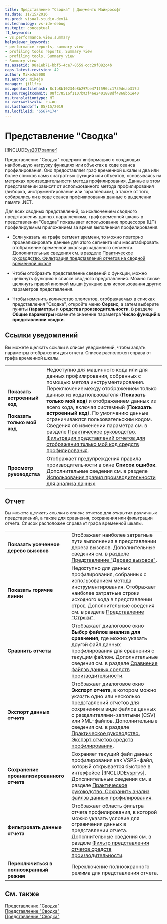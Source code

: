 ```yaml
---
title: Представление "Сводка" | Документы Майкрософт
ms.date: 11/15/2016
ms.prod: visual-studio-dev14
ms.technology: vs-ide-debug
ms.topic: conceptual
f1_keywords:
- vs.performance.view.summary
helpviewer_keywords:
- performance reports, summary view
- profiling tools reports, Summary view
- profiling tools, Summary view
- Summary view
ms.assetid: 98a1eb71-bbf5-4ce7-8559-cdc29f082c4b
caps.latest.revision: 42
author: MikeJo5000
ms.author: mikejo
manager: jillfra
ms.openlocfilehash: 8c1b8b10234e8b297be471f596cc1739deab317d
ms.sourcegitcommit: 08fc78516f1107b83f46e2401888df4868bb1e40
ms.translationtype: MT
ms.contentlocale: ru-RU
ms.lasthandoff: 05/15/2019
ms.locfileid: "65674174"
---
```

# <a name="summary-view"></a>Представление "Сводка"
[!INCLUDE[vs2017banner](../includes/vs2017banner.md)]

Представление "Сводка" содержит информацию о создающих наибольшую нагрузку функциях или объектах в ходе сеанса профилирования. Оно предоставляет граф временной шкалы и два или более списков самых затратных функций или объектов, основываясь на метриках производительности метода профилирования. Данные в этом представлении зависят от использованного метода профилирования (выборка, инструментирование или параллелизм), а также от того, собирались ли в ходе сеанса профилирования данные о выделении памяти .NET.  
  
 Для всех сводных представлений, за исключением сводного представления данных параллелизма, граф временной шкалы в представлении "Сводка" показывает использование процессора (ЦП) профилируемым приложением за время выполнения профилирования.  
  
- Если указать на графе сегмент времени, то можно повторно проанализировать данные для этого сегмента или масштабировать отображение временной шкалы до заданного сегмента. Дополнительные сведения см. в разделе [Практическое руководство. Фильтрация представлений отчетов на сводной временной шкале](../profiling/how-to-filter-report-views-from-the-summary-timeline.md)  
  
- Чтобы отобразить представление сведений о функции, можно щелкнуть функцию в списке сводного представления. Можно также щелкнуть правой кнопкой мыши функцию для использования других параметров представления.  
  
- Чтобы изменить количество элементов, отображаемых в списках представления "Сводка", откройте меню **Сервис**, а затем выберите пункты **Параметры** и **Средства производительности**. В разделе **Общие параметры** измените значение параметра **Число функций в представлении сводки**.  
  
## <a name="notifications-links"></a>Ссылки уведомлений  
 Вы можете щелкать ссылки в списке уведомлений, чтобы задать параметры отображения для отчета. Список расположен справа от графа временной шкалы.  
  
|||  
|-|-|  
|**Показать встроенный код**<br /><br /> **Показать только мой код**|Недоступно для машинного кода или для данных профилирования, собранных с помощью метода инструментирования. Переключение между отображением только данных из кода пользователя (**Показать только мой код**) и отображением данных из всего кода, включая системный (**Показать встроенный код**). По умолчанию данные ограничиваются пользовательским кодом. Сведения об изменении параметра см. в разделе [Практическое руководство. Фильтрация представлений отчетов для отображения только мой код средств профилирования](../profiling/how-to-filter-profiling-tools-report-views-to-display-just-my-code.md).|  
|**Просмотр руководства**|Отображает предупреждения правила производительности в окне **Список ошибок**. Дополнительные сведения см. в разделе [Использование правил производительности для анализа данных](../profiling/using-performance-rules-to-analyze-data.md).|  
  
## <a name="report"></a>Отчет  
 Вы можете щелкать ссылки в списке отчетов для открытия различных представлений, а также для сравнения, сохранения или фильтрации отчета. Список расположен справа от графа временной шкалы.  
  
|||  
|-|-|  
|**Показать усеченное дерево вызовов**|Отображает наиболее затратные пути выполнения в представлении дерева вызовов. Дополнительные сведения см. в разделе [Представление "Дерево вызовов"](../profiling/call-tree-view.md).|  
|**Показать горячие линии**|Недоступно для данных профилирования, собранных с использованием метода инструментирования. Отображает наиболее затратные строки исходного кода в представлении строк. Дополнительные сведения см. в разделе [Представление "Строки"](../profiling/lines-view.md).|  
|**Сравнить отчеты**|Отображает диалоговое окно **Выбор файлов анализа для сравнения**, где можно указать другой файл данных профилирования для сравнения с текущим файлом. Дополнительные сведения см. в разделе [Сравнение файлов данных средств производительности](../profiling/comparing-performance-data-files.md).|  
|**Экспорт данных отчета**|Отображает диалоговое окно **Экспорт отчета**, в котором можно указать одно или несколько представлений отчетов для сохранения в виде файлов данных с разделителями-запятыми (CSV) или XML-файлов. Дополнительные сведения см. в разделе [Практическое руководство. Экспорт отчетов средств профилирования](https://msdn.microsoft.com/174b5bd3-df9b-4fd4-88d4-76032ab90451).|  
|**Сохранение проанализированного отчета**|Сохраняет текущий файл данных профилирования как VSPS-файл, который открывается быстрее в интерфейсе [!INCLUDE[vsprvs](../includes/vsprvs-md.md)]. Дополнительные сведения см. в разделе [Практическое руководство. Сохранить анализ файлов данных профилирования](https://msdn.microsoft.com/0340ddde-caf4-48ac-8af3-d15dcdade556).|  
|**Фильтровать данные отчета**|Отображает область фильтра отчета профилирования, в которой можно указать условие для ограничения данных в представлении отчета. Дополнительные сведения см. в разделе [Фильтр представления отчетов средств производительности](../profiling/performance-report-view-filter.md).|  
|**Переключиться в полноэкранный режим**|Переключение полноэкранного режима для представления отчета.|  
  
## <a name="see-also"></a>См. также  
 [Представление "Сводка"](../profiling/summary-view-sampling-data.md)   
 [Представление "Сводка"](../profiling/summary-view-instrumentation-data.md)   
 [Представление "Сводка"](../profiling/summary-view-dotnet-memory-data.md)
